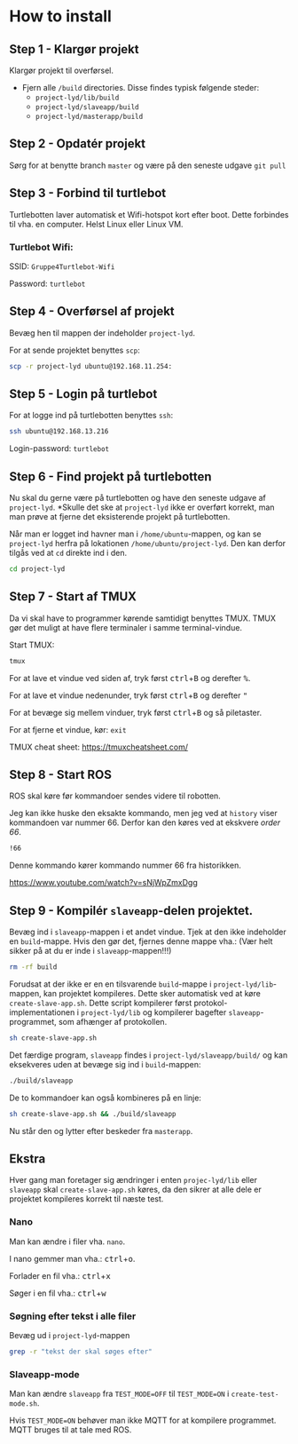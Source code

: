 # How to install

## Step 1 - Klargør projekt

Klargør projekt til overførsel.
* Fjern alle `/build` directories. Disse findes typisk følgende steder:
  * `project-lyd/lib/build`
  * `project-lyd/slaveapp/build`
  * `project-lyd/masterapp/build`


## Step 2 - Opdatér projekt

Sørg for at benytte branch `master` og være på den seneste udgave `git pull`


## Step 3 - Forbind til turtlebot

Turtlebotten laver automatisk et Wifi-hotspot kort efter boot. Dette forbindes
til vha. en computer. Helst Linux eller Linux VM.


### Turtlebot Wifi:

SSID: `Gruppe4Turtlebot-Wifi`

Password: `turtlebot`


## Step 4 - Overførsel af projekt

Bevæg hen til mappen der indeholder `project-lyd`.

For at sende projektet benyttes `scp`:

```bash
scp -r project-lyd ubuntu@192.168.11.254:
```


## Step 5 - Login på turtlebot

For at logge ind på turtlebotten benyttes `ssh`:

```bash
ssh ubuntu@192.168.13.216
```

Login-password: `turtlebot`


## Step 6 - Find projekt på turtlebotten

Nu skal du gerne være på turtlebotten og have den seneste udgave af `project-lyd`.
*Skulle det ske at `project-lyd` ikke er overført korrekt, man man prøve at fjerne
det eksisterende projekt på turtlebotten.

Når man er logget ind havner man i `/home/ubuntu`-mappen, og kan se `project-lyd`
herfra på lokationen `/home/ubuntu/project-lyd`. Den kan derfor tilgås ved at 
`cd` direkte ind i den.

```bash
cd project-lyd
```

## Step 7 - Start af TMUX

Da vi skal have to programmer kørende samtidigt benyttes TMUX. TMUX gør det 
muligt at have flere terminaler i samme terminal-vindue.

Start TMUX:
```bash
tmux
```

For at lave et vindue ved siden af, tryk først <kbd>ctrl</kbd>+<kbd>B</kbd> og derefter <kbd>%</kbd>.

For at lave et vindue nedenunder, tryk først <kbd>ctrl</kbd>+<kbd>B</kbd> og derefter <kbd>"</kbd>

For at bevæge sig mellem vinduer, tryk først <kbd>ctrl</kbd>+<kbd>B</kbd> og så piletaster.

For at fjerne et vindue, kør: `exit`

TMUX cheat sheet: https://tmuxcheatsheet.com/

## Step 8 - Start ROS

ROS skal køre før kommandoer sendes videre til robotten.

Jeg kan ikke huske den eksakte kommando, men jeg ved at `history` viser kommandoen
var nummer 66. Derfor kan den køres ved at ekskvere *order 66*. 

```bash
!66
```

Denne kommando kører kommando nummer 66 fra historikken.

https://www.youtube.com/watch?v=sNjWpZmxDgg


## Step 9 - Kompilér `slaveapp`-delen projektet.

Bevæg ind i `slaveapp`-mappen i et andet vindue. Tjek at den ikke indeholder en `build`-mappe.
Hvis den gør det, fjernes denne mappe vha.: (Vær helt sikker på at du er inde i `slaveapp`-mappen!!!)
```bash
rm -rf build
```

Forudsat at der ikke er en en tilsvarende `build`-mappe i `project-lyd/lib`-mappen,
kan projektet kompileres. Dette sker automatisk ved at køre `create-slave-app.sh`.
Dette script kompilerer først protokol-implementationen i `project-lyd/lib` og 
kompilerer bagefter `slaveapp`-programmet, som afhænger af protokollen.

```bash
sh create-slave-app.sh
```

Det færdige program, `slaveapp` findes i `project-lyd/slaveapp/build/` og kan
eksekveres uden at bevæge sig ind i `build`-mappen:
```bash
./build/slaveapp
```

De to kommandoer kan også kombineres på en linje:
```bash
sh create-slave-app.sh && ./build/slaveapp
```

Nu står den og lytter efter beskeder fra `masterapp`.


## Ekstra

Hver gang man foretager sig ændringer i enten `projec-lyd/lib` eller `slaveapp`
skal `create-slave-app.sh` køres, da den sikrer at alle dele er projektet 
kompileres korrekt til næste test.

### Nano

Man kan ændre i filer vha. `nano`.

I nano gemmer man vha.: <kbd>ctrl</kbd>+<kbd>o</kbd>.

Forlader en fil vha.: <kbd>ctrl</kbd>+<kbd>x</kbd>

Søger i en fil vha.: <kbd>ctrl</kbd>+<kbd>w</kbd>

### Søgning efter tekst i alle filer

Bevæg ud i `project-lyd`-mappen

```bash
grep -r "tekst der skal søges efter"
```

### Slaveapp-mode

Man kan ændre `slaveapp` fra `TEST_MODE=OFF` til `TEST_MODE=ON` i `create-test-mode.sh`.

Hvis `TEST_MODE=ON` behøver man ikke MQTT for at kompilere programmet. MQTT bruges
til at tale med ROS.
